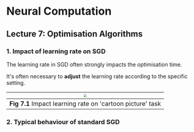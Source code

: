 # Neural Computation



## Lecture 7: Optimisation Algorithms



### 1. Impact of learning rate on SGD

The learning rate in SGD often strongly impacts the optimisation time.

It's often necessary to **adjust** the learning rate according to the specific setting.



| <img src="/Users/kevinxu95/ACS/NC/Notes/NC_Lecture 7.assets/Screenshot 2020-06-11 at 23.32.21.png" style="zoom:50%;" /> |
| :----------------------------------------------------------: |
|  **Fig 7.1** Impact learning rate on 'cartoon picture' task  |



### 2. Typical behaviour of standard SGD

